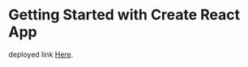 # Getting Started with Create React App
deployed link [Here](https://todolist-shaastra.netlify.app/).


